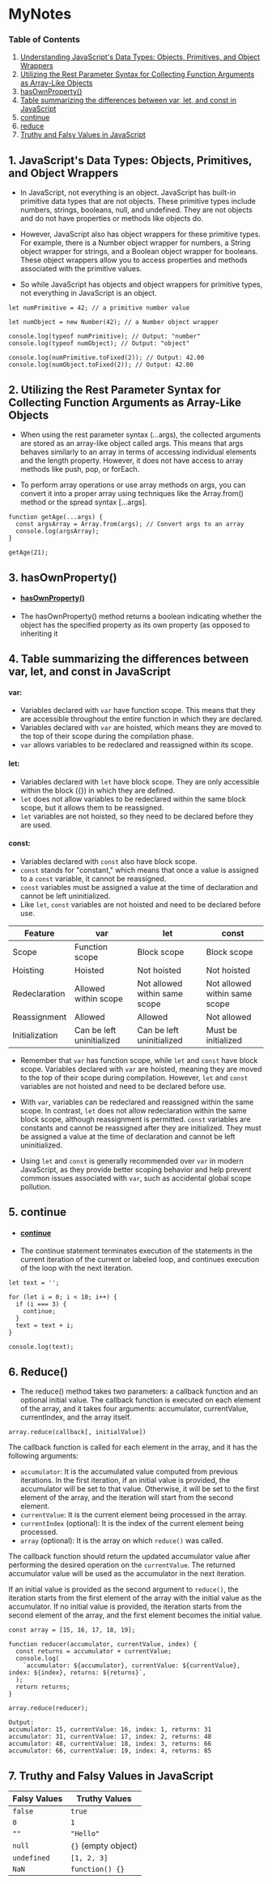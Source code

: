 # MyNotes
### Table of Contents

1. [Understanding JavaScript's Data Types: Objects, Primitives, and Object Wrappers](#1-understanding-javascripts-data-types-objects-primitives-and-object-wrappers)
2. [Utilizing the Rest Parameter Syntax for Collecting Function Arguments as Array-Like Objects](#2-utilizing-the-rest-parameter-syntax-for-collecting-function-arguments-as-array-like-objects)
3. [hasOwnProperty()](#3-hasownproperty)
4. [Table summarizing the differences between var, let, and const in JavaScript](#4-table-summarizing-the-differences-between-var-let-and-const-in-javascript)
5. [continue](#5-continue)
6. [reduce](#6-reduce)
7. [Truthy and Falsy Values in JavaScript](#7-truthy-and-falsy-values-in-javascript)



## 1. JavaScript's Data Types: Objects, Primitives, and Object Wrappers
-  In JavaScript, not everything is an object. JavaScript has built-in primitive data types that are not objects. These primitive types include numbers, strings, booleans, null, and undefined. They are not objects and do not have properties or methods like objects do.

-  However, JavaScript also has object wrappers for these primitive types. For example, there is a Number object wrapper for numbers, a String object wrapper for strings, and a Boolean object wrapper for booleans. These object wrappers allow you to access properties and methods associated with the primitive values.

 - So while JavaScript has objects and object wrappers for primitive types, not everything in JavaScript is an object.

  
```
let numPrimitive = 42; // a primitive number value

let numObject = new Number(42); // a Number object wrapper

console.log(typeof numPrimitive); // Output: "number"
console.log(typeof numObject); // Output: "object"

console.log(numPrimitive.toFixed(2)); // Output: 42.00
console.log(numObject.toFixed(2)); // Output: 42.00
```

## 2. Utilizing the Rest Parameter Syntax for Collecting Function Arguments as Array-Like Objects
- When using the rest parameter syntax (...args), the collected arguments are stored as an array-like object called args. This means that args behaves similarly to an array in terms of accessing individual elements and the length property. However, it does not have access to array methods like push, pop, or forEach.

- To perform array operations or use array methods on args, you can convert it into a proper array using techniques like the Array.from() method or the spread syntax [...args].

```
function getAge(...args) {
  const argsArray = Array.from(args); // Convert args to an array
  console.log(argsArray);
}

getAge(21);
```


## 3. hasOwnProperty()

- #### [hasOwnProperty()](https://developer.mozilla.org/en-US/docs/Web/JavaScript/Reference/Global_Objects/Object/hasOwnProperty)

- The hasOwnProperty() method returns a boolean indicating whether the object has the specified property as its own property (as opposed to inheriting it


## 4. Table summarizing the differences between var, let, and const in JavaScript

#### var:

- Variables declared with `var` have function scope. This means that they are accessible throughout the entire function in which they are declared.
- Variables declared with `var` are hoisted, which means they are moved to the top of their scope during the compilation phase.
- `var` allows variables to be redeclared and reassigned within its scope.

#### let:

- Variables declared with `let` have block scope. They are only accessible within the block ({}) in which they are defined.
- `let` does not allow variables to be redeclared within the same block scope, but it allows them to be reassigned.
- `let` variables are not hoisted, so they need to be declared before they are used.

#### const:

- Variables declared with `const` also have block scope.
- `const` stands for "constant," which means that once a value is assigned to a `const` variable, it cannot be reassigned.
- `const` variables must be assigned a value at the time of declaration and cannot be left uninitialized.
- Like `let`, `const` variables are not hoisted and need to be declared before use.



| Feature   | var                         | let                          | const                        |
|-----------|-----------------------------|------------------------------|------------------------------|
| Scope     | Function scope              | Block scope                  | Block scope                  |
| Hoisting  | Hoisted                     | Not hoisted                  | Not hoisted                  |
| Redeclaration  | Allowed within scope     | Not allowed within same scope | Not allowed within same scope |
| Reassignment   | Allowed                   | Allowed                      | Not allowed                  |
| Initialization | Can be left uninitialized | Can be left uninitialized    | Must be initialized          |

- Remember that `var` has function scope, while `let` and `const` have block scope. Variables declared with `var` are hoisted, meaning they are moved to the top of their scope during compilation. However, `let` and `const` variables are not hoisted and need to be declared before use.

- With `var`, variables can be redeclared and reassigned within the same scope. In contrast, `let` does not allow redeclaration within the same block scope, although reassignment is permitted. `const` variables are constants and cannot be reassigned after they are initialized. They must be assigned a value at the time of declaration and cannot be left uninitialized.

- Using `let` and `const` is generally recommended over `var` in modern JavaScript, as they provide better scoping behavior and help prevent common issues associated with `var`, such as accidental global scope pollution.


## 5. continue

- #### [continue](https://developer.mozilla.org/en-US/docs/Web/JavaScript/Reference/Statements/continue)
- The continue statement terminates execution of the statements in the current iteration of the current or labeled loop, and continues execution of the loop with the next iteration.

```
let text = '';

for (let i = 0; i < 10; i++) {
  if (i === 3) {
    continue;
  }
  text = text + i;
}

console.log(text);
```

## 6. Reduce()

- The reduce() method takes two parameters: a callback function and an optional initial value. The callback function is executed on each element of the array, and it takes four arguments: accumulator, currentValue, currentIndex, and the array itself.

```
array.reduce(callback[, initialValue])
```

The callback function is called for each element in the array, and it has the following arguments:

- `accumulator`: It is the accumulated value computed from previous iterations. In the first iteration, if an initial value is provided, the accumulator will be set to that value. Otherwise, it will be set to the first element of the array, and the iteration will start from the second element.
- `currentValue`: It is the current element being processed in the array.
- `currentIndex` (optional): It is the index of the current element being processed.
- `array` (optional): It is the array on which `reduce()` was called.

The callback function should return the updated accumulator value after performing the desired operation on the `currentValue`. The returned accumulator value will be used as the accumulator in the next iteration.

If an initial value is provided as the second argument to `reduce()`, the iteration starts from the first element of the array with the initial value as the accumulator. If no initial value is provided, the iteration starts from the second element of the array, and the first element becomes the initial value.


 

```
const array = [15, 16, 17, 18, 19];

function reducer(accumulator, currentValue, index) {
  const returns = accumulator + currentValue;
  console.log(
    `accumulator: ${accumulator}, currentValue: ${currentValue}, index: ${index}, returns: ${returns}`,
  );
  return returns;
}

array.reduce(reducer);

Output: 
accumulator: 15, currentValue: 16, index: 1, returns: 31
accumulator: 31, currentValue: 17, index: 2, returns: 48
accumulator: 48, currentValue: 18, index: 3, returns: 66
accumulator: 66, currentValue: 19, index: 4, returns: 85

```

## 7. Truthy and Falsy Values in JavaScript

| Falsy Values | Truthy Values      |
|--------------|--------------------|
| `false`      | `true`             |
| `0`          | `1`                |
| `""`         | `"Hello"`          |
| `null`       | `{}` (empty object)|
| `undefined`  | `[1, 2, 3]`        |
| `NaN`        | `function() {}`    |




